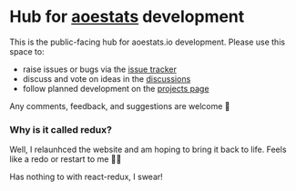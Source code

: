 # Hub for [aoestats](https://aoestats.io) development

This is the public-facing hub for aoestats.io development. Please use this space to:
* raise issues or bugs via the [issue tracker](https://github.com/jerkeeler/aoestats-redux-issues/issues)
* discuss and vote on ideas in the [discussions](https://github.com/jerkeeler/aoestats-redux-issues/discussions)
* follow planned development on the [projects page](https://github.com/jerkeeler/aoestats-redux-issues/projects?query=is%3Aopen)

Any comments, feedback, and suggestions are welcome 🙂


### Why is it called redux?

Well, I relaunhced the website and am hoping to bring it back to life. Feels like a redo or restart to me 🤷‍♂️ 

Has nothing to with react-redux, I swear!
